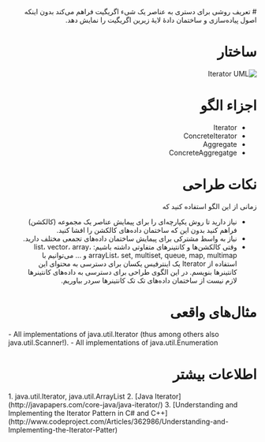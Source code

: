 <div dir="rtl">
# تعریف
روشی برای دستری به عناصر یک شیء اگریگیت فراهم می‌کند بدون اینکه اصول پیاده‌سازی و ساختمان دادهٔ لایهٔ زیرین اگریگیت را نمایش دهد.

# ساختار
![Iterator UML](http://javaobsession.files.wordpress.com/2010/07/iterator-pattern.png)


# اجزاء الگو
- Iterator
- ConcreteIterator
- Aggregate
- ConcreteAggregatge

# نکات طراحی
زمانی از این الگو استفاده کنید که
- نیاز دارید تا روش یکپارچه‌ای را برای پیمایش عناصر یک مجموعه (کالکشن) فراهم کنید بدون این که ساختمان داده‌های کالکشن را افشا کنید.
- نیاز به واسط مشترکی برای پیمایش ساختمان داده‌های تجمعی مختلف دارید.
- وقتی کالکشن‌ها و کانتینرهای متفاوتی داشته باشیم: list، vector، array، arrayList، set, multiset, queue, map, multimap و ... می‌توانیم با استفاده از Iterator یک اینترفیس یکسان برای دسترسی به محتوای این کانتینرها بنویسم. در این الگوی طراحی برای دسترسی به داده‌های کانتینرها لازم نیست از ساختمان داده‌های تک تک کانتینرها سردر بیاوریم. 

# مثال‌های واقعی
<div dir="ltr">
- All implementations of java.util.Iterator (thus among others also java.util.Scanner!).
- All implementations of java.util.Enumeration
<div dir="rtl">

# اطلاعات بیشتر
<div dir="ltr">
1. java.util.Iterator, java.util.ArrayList
2. [Java Iterator](http://javapapers.com/core-java/java-iterator/)
3. [Understanding and Implementing the Iterator Pattern in C# and C++](http://www.codeproject.com/Articles/362986/Understanding-and-Implementing-the-Iterator-Patter)

